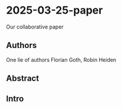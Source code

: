 # 2025-03-25-paper
Our collaborative paper

## Authors
One lie of authors
Florian Goth, Robin Heiden 


## Abstract

## Intro

